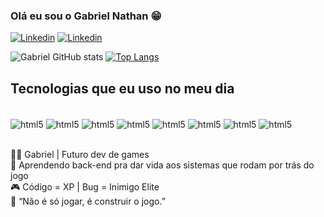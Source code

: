 ### Olá eu sou o Gabriel Nathan 😁
[![Linkedin](https://img.shields.io/badge/LinkedIn-0077B5?style=for-the-badge&logo=linkedin&logoColor=white
)](https://www.linkedin.com/in/gabriel-almeida-a59914200/)
[![Linkedin](https://img.shields.io/badge/Twitter-1DA1F2?style=for-the-badge&logo=twitter&logoColor=white)](https://x.com/jojivlr)

![Gabriel GitHub stats](https://github-readme-stats.vercel.app/api?username=backendgabr&show_icons=true&theme=radical)
[![Top Langs](https://github-readme-stats.vercel.app/api/top-langs/?username=Bullas)](https://github.com/anuraghazra/github-readme-stats)

## Tecnologias que eu uso no meu dia

<div style="display_block"><br/>
<img align="center" alt="html5" src="https://img.shields.io/badge/JavaScript-F7DF1E?style=for-the-badge&logo=javascript&logoColor=black" />
<img align="center" alt="html5" src="https://img.shields.io/badge/Python-3776AB?style=for-the-badge&logo=python&logoColor=white" />
<img align="center" alt="html5" src="https://img.shields.io/badge/Node.js-43853D?style=for-the-badge&logo=node.js&logoColor=white" />
<img align="center" alt="html5" src="https://img.shields.io/badge/PostgreSQL-316192?style=for-the-badge&logo=postgresql&logoColor=white" />
<img align="center" alt="html5" src="https://img.shields.io/badge/MongoDB-4EA94B?style=for-the-badge&logo=mongodb&logoColor=white" />
<img align="center" alt="html5" src="https://img.shields.io/badge/redis-%23DD0031.svg?&style=for-the-badge&logo=redis&logoColor=white" />
<img align="center" alt="html5" src="https://img.shields.io/badge/Unity-100000?style=for-the-badge&logo=unity&logoColor=white" />
<img align="center" alt="html5" src="https://img.shields.io/badge/Express.js-404D59?style=for-the-badge" />
</div><br/>

👨‍💻 Gabriel | Futuro dev de games<br/>
👾 Aprendendo back-end pra dar vida aos sistemas que rodam por trás do jogo<br/>
🎮 Código = XP | Bug = Inimigo Elite<br/>
💬 “Não é só jogar, é construir o jogo.”
